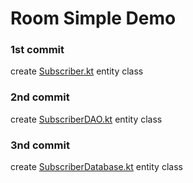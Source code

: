 # Room Simple Demo

### 1st commit
create [Subscriber.kt](app/src/main/java/com/example/myandroiddemos/db/Subscriber.kt) entity class

### 2nd commit
create [SubscriberDAO.kt](app/src/main/java/com/example/myandroiddemos/db/SubscriberDAO.kt) entity class

### 3nd commit
create [SubscriberDatabase.kt](app/src/main/java/com/example/myandroiddemos/db/SubscriberDatabase.kt) entity class